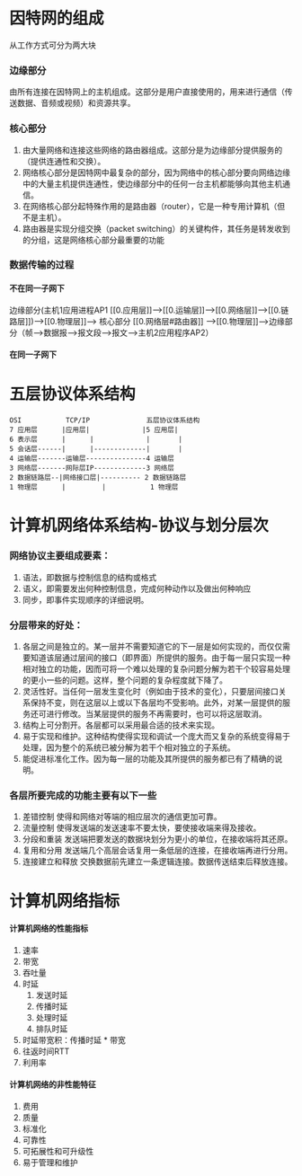 # 因特网的组成
从工作方式可分为两大块
### 边缘部分 
由所有连接在因特网上的主机组成。这部分是用户直接使用的，用来进行通信（传送数据、音频或视频）和资源共享。
### 核心部分 
1. 由大量网络和连接这些网络的路由器组成。这部分是为边缘部分提供服务的（提供连通性和交换）。
2. 网络核心部分是因特网中最复杂的部分，因为网络中的核心部分要向网络边缘中的大量主机提供连通性，使边缘部分中的任何一台主机都能够向其他主机通信。
3. 在网络核心部分起特殊作用的是路由器（router），它是一种专用计算机（但不是主机）。
4. 路由器是实现分组交换（packet switching）的关键构件，其任务是转发收到的分组，这是网络核心部分最重要的功能

### 数据传输的过程
#### 不在同一子网下
边缘部分(主机1应用进程AP1 [[0.应用层]]-->[[0.运输层]]-->[[0.网络层]]-->[[0.链路层]])-->[[0.物理层]]-->
核心部分 [[0.网络层#路由器]]
-->[[0.物理层]]-->边缘部分（帧-->数据报-->报文段-->报文-->主机2应用程序AP2）
#### 在同一子网下


# 五层协议体系结构
	OSI           TCP/IP              五层协议体系结构
	7 应用层      |应用层|             |5 应用层|
	6 表示层      |      |             |       |
	5 会话层------|      |-------------|       |
	4 运输层-------运输层---------------4 运输层
	3 网络层-------网际层IP-------------3 网络层
	2 数据链路层--|网络接口层|---------- 2 数据链路层
	1 物理层      |         |           1 物理层

# 计算机网络体系结构-协议与划分层次

### 网络协议主要组成要素：
1. 语法，即数据与控制信息的结构或格式
2. 语义，即需要发出何种控制信息，完成何种动作以及做出何种响应
3. 同步，即事件实现顺序的详细说明。

### 分层带来的好处：
1.  各层之间是独立的。某一层并不需要知道它的下一层是如何实现的，而仅仅需要知道该层通过层间的接口（即界面）所提供的服务。由于每一层只实现一种相对独立的功能，因而可将一个难以处理的复杂问题分解为若干个较容易处理的更小一些的问题。这样，整个问题的复杂程度就下降了。
2. 灵活性好。当任何一层发生变化时（例如由于技术的变化），只要层间接口关系保持不变，则在这层以上或以下各层均不受影响。此外，对某一层提供的服务还可进行修改。当某层提供的服务不再需要时，也可以将这层取消。
3. 结构上可分割开。各层都可以采用最合适的技术来实现。
4. 易于实现和维护。这种结构使得实现和调试一个庞大而又复杂的系统变得易于处理，因为整个的系统已被分解为若干个相对独立的子系统。
5. 能促进标准化工作。因为每一层的功能及其所提供的服务都已有了精确的说明。

### 各层所要完成的功能主要有以下一些
1. 差错控制 使得和网络对等端的相应层次的通信更加可靠。
2. 流量控制 使得发送端的发送速率不要太快，要使接收端来得及接收。
3. 分段和重装 发送端把要发送的数据块划分为更小的单位，在接收端将其还原。
4. 复用和分用 发送端几个高层会话复用一条低层的连接，在接收端再进行分用。
5. 连接建立和释放 交换数据前先建立一条逻辑连接。数据传送结束后释放连接。

# 计算机网络指标
#### 计算机网络的性能指标
1.  速率
2. 带宽
3. 吞吐量
4. 时延
	1. 发送时延
	2. 传播时延
	3. 处理时延
	4. 排队时延
5. 时延带宽积：传播时延 * 带宽
6. 往返时间RTT
7. 利用率
#### 计算机网络的非性能特征
1. 费用
2. 质量
3. 标准化
4. 可靠性
5. 可拓展性和可升级性
6. 易于管理和维护